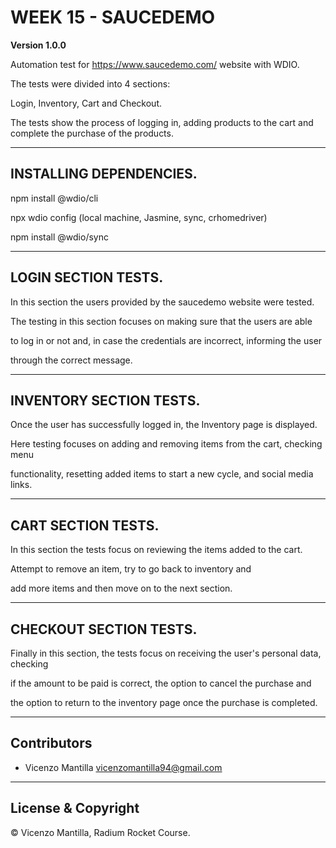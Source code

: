 # WEEK 15 - SAUCEDEMO

**Version 1.0.0**

Automation test for https://www.saucedemo.com/ website with WDIO. 

The tests were divided into 4 sections: 

Login, Inventory, Cart and Checkout.

The tests show the process of logging in, adding products to the cart and complete the purchase of the products.

---

## INSTALLING DEPENDENCIES.

npm install @wdio/cli

npx wdio config (local machine, Jasmine, sync, crhomedriver)

npm install @wdio/sync

---

## LOGIN SECTION TESTS.

In this section the users provided by the saucedemo website were tested.

The testing in this section focuses on making sure that the users are able

to log in or not and, in case the credentials are incorrect, informing the user

through the correct message.

---

## INVENTORY SECTION TESTS.

Once the user has successfully logged in, the Inventory page is displayed.

Here testing focuses on adding and removing items from the cart, checking menu

functionality, resetting added items to start a new cycle, and social media links.

---

## CART SECTION TESTS.

In this section the tests focus on reviewing the items added to the cart.

Attempt to remove an item, try to go back to inventory and

add more items and then move on to the next section.

---

## CHECKOUT SECTION TESTS.

Finally in this section, the tests focus on receiving the user's personal data, checking

if the amount to be paid is correct, the option to cancel the purchase and

the option to return to the inventory page once the purchase is completed.

---

## Contributors

- Vicenzo Mantilla <vicenzomantilla94@gmail.com>

---

## License & Copyright

© Vicenzo Mantilla, Radium Rocket Course.